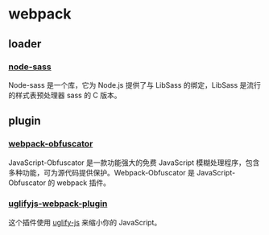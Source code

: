 # webpack

## loader

### [node-sass](./loader/node-sass.md)

Node-sass 是一个库，它为 Node.js 提供了与 LibSass 的绑定，LibSass 是流行的样式表预处理器 sass 的 C 版本。

## plugin

### [webpack-obfuscator](./plugin/webpack-obfuscator.md)

JavaScript-Obfuscator 是一款功能强大的免费 JavaScript 模糊处理程序，包含多种功能，可为源代码提供保护。Webpack-Obfuscator 是 JavaScript-Obfuscator 的 webpack 插件。

### [uglifyjs-webpack-plugin](./plugin/uglifyjs-webpack-plugin.md)

这个插件使用 [uglify-js](https://github.com/mishoo/UglifyJS2) 来缩小你的 JavaScript。
